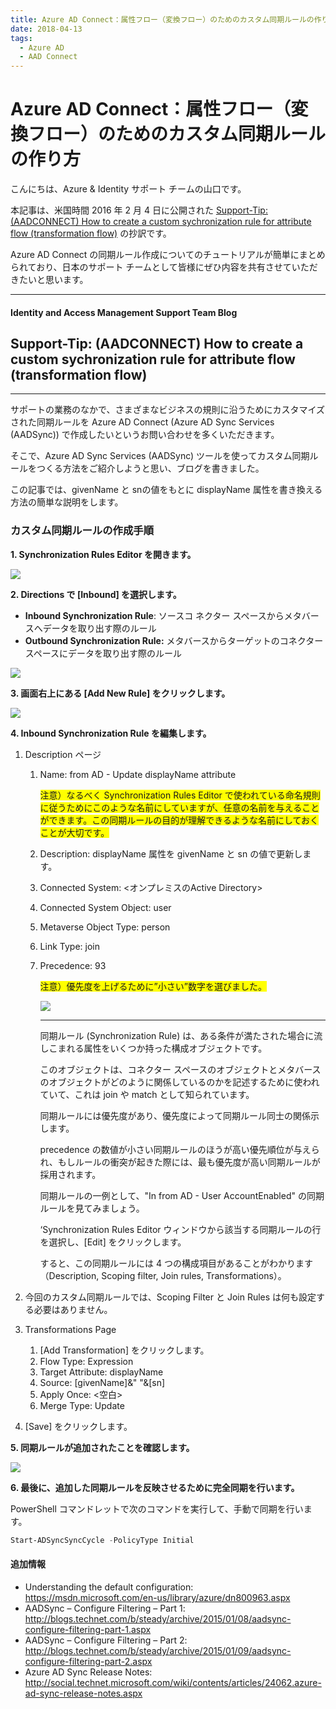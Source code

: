 ```yaml
---
title: Azure AD Connect：属性フロー（変換フロー）のためのカスタム同期ルールの作り方
date: 2018-04-13
tags:
  - Azure AD
  - AAD Connect
---
```


# Azure AD Connect：属性フロー（変換フロー）のためのカスタム同期ルールの作り方


こんにちは、Azure & Identity サポート チームの山口です。

本記事は、米国時間 2016 年 2 月 4 日に公開された [Support-Tip: (AADCONNECT) How to create a custom sychronization rule for attribute flow (transformation flow)](https://blogs.technet.microsoft.com/iamsupport/2016/02/04/aadconnect-sync-rule-info-how-to-create-a-custom-aadsync-synchronization-rule-for-attribute-flow-transformation-flow/) の抄訳です。

Azure AD Connect の同期ルール作成についてのチュートリアルが簡単にまとめられており、日本のサポート チームとして皆様にぜひ内容を共有させていただきたいと思います。

---
#### Identity and Access Management Support Team Blog
## Support-Tip: (AADCONNECT) How to create a custom sychronization rule for attribute flow (transformation flow)
---

サポートの業務のなかで、さまざまなビジネスの規則に沿うためにカスタマイズされた同期ルールを Azure AD Connect (Azure AD Sync Services (AADSync)) で作成したいというお問い合わせを多くいただきます。

そこで、Azure AD Sync Services (AADSync) ツールを使ってカスタム同期ルールをつくる方法をご紹介しようと思い、ブログを書きました。

この記事では、givenName と snの値をもとに displayName 属性を書き換える方法の簡単な説明をします。
 
### カスタム同期ルールの作成手順
 
**1. Synchronization Rules Editor を開きます。**

![](./how-to-create-a-custom-aadsync-synchronization-rule/clip_image00211.jpg)
 
**2. Directions で [Inbound] を選択します。**
- **Inbound Synchronization Rule**: ソースコ ネクター スペースからメタバースへデータを取り出す際のルール
- **Outbound Synchronization Rule:** メタバースからターゲットのコネクター スペースにデータを取り出す際のルール

![](./how-to-create-a-custom-aadsync-synchronization-rule/clip_image0033.jpg)
 
**3. 画面右上にある [Add New Rule] をクリックします。**

![](./how-to-create-a-custom-aadsync-synchronization-rule/clip_image0046.jpg)
 
**4. Inbound Synchronization Rule を編集します。**

1. Description ページ
   1. Name: from AD - Update displayName attribute

      <span style="background-color: #ffff00;">注意）なるべく Synchronization Rules Editor で使われている命名規則に従うためにこのような名前にしていますが、任意の名前を与えることができます。この同期ルールの目的が理解できるような名前にしておくことが大切です。</span>

   2. Description: displayName 属性を givenName と sn の値で更新します。
   3. Connected System: <オンプレミスのActive Directory>
   4. Connected System Object: user
   5. Metaverse Object Type: person
   6. Link Type: join
   7. Precedence: 93

      <span style="background-color: #ffff00;">注意）優先度を上げるために”小さい”数字を選びました。</span>

      ![](./how-to-create-a-custom-aadsync-synchronization-rule/clip_image0052.jpg)

       ---
      同期ルール (Synchronization Rule) は、ある条件が満たされた場合に流しこまれる属性をいくつか持った構成オブジェクトです。

       このオブジェクトは、コネクター スペースのオブジェクトとメタバースのオブジェクトがどのように関係しているのかを記述するために使われていて、これは join や match として知られています。

       同期ルールには優先度があり、優先度によって同期ルール同士の関係示します。

       precedence の数値が小さい同期ルールのほうが高い優先順位が与えられ、もしルールの衝突が起きた際には、最も優先度が高い同期ルールが採用されます。

       同期ルールの一例として、"In from AD - User AccountEnabled" の同期ルールを見てみましょう。

       ‘Synchronization Rules Editor ウィンドウから該当する同期ルールの行を選択し、[Edit] をクリックします。

       すると、この同期ルールには 4 つの構成項目があることがわかります（Description, Scoping filter, Join rules, Transformations）。
2. 今回のカスタム同期ルールでは、Scoping Filter と Join Rules は何も設定する必要はありません。

3. Transformations Page
   1. [Add Transformation] をクリックします。
   2. Flow Type: Expression
   3. Target Attribute: displayName
   4. Source: [givenName]&" "&[sn]
   5. Apply Once: <空白>
   6. Merge Type: Update
4. [Save] をクリックします。

**5. 同期ルールが追加されたことを確認します。**

![](./how-to-create-a-custom-aadsync-synchronization-rule/clip_image0066.jpg)

**6. 最後に、追加した同期ルールを反映させるために完全同期を行います。**

PowerShell コマンドレットで次のコマンドを実行して、手動で同期を行います。

```powershell
Start-ADSyncSyncCycle -PolicyType Initial
```
 
#### 追加情報
 
- Understanding the default configuration: https://msdn.microsoft.com/en-us/library/azure/dn800963.aspx
- AADSync – Configure Filtering – Part 1: http://blogs.technet.com/b/steady/archive/2015/01/08/aadsync-configure-filtering-part-1.aspx
- AADSync – Configure Filtering – Part 2: http://blogs.technet.com/b/steady/archive/2015/01/09/aadsync-configure-filtering-part-2.aspx
- Azure AD Sync Release Notes: http://social.technet.microsoft.com/wiki/contents/articles/24062.azure-ad-sync-release-notes.aspx
